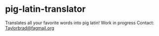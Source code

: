 # pig-latin-translator
Translates all your favorite words into pig latin!
Work in progress
Contact: Taylorbrad@fagmail.org
